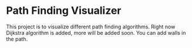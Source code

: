 # Path Finding Visualizer

This project is to visualize different path finding algorithms.
Right now Dijkstra algorithm is added, more will be added soon.
You can add walls in the path.
